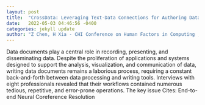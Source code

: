 ```yaml
---
layout: post
title:  "CrossData: Leveraging Text-Data Connections for Authoring Data Documents"
date:   2022-05-03 04:46:56 -0400
categories: jekyll update
author: "Z Chen, H Xia - CHI Conference on Human Factors in Computing , 2022"
---
```

Data documents play a central role in recording, presenting, and disseminating data. Despite the proliferation of applications and systems designed to support the analysis, visualization, and communication of data, writing data documents remains a laborious process, requiring a constant back-and-forth between data processing and writing tools. Interviews with eight professionals revealed that their workflows contained numerous tedious, repetitive, and error-prone operations. The key issue Cites: End-to-end Neural Coreference Resolution